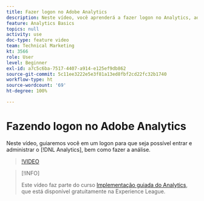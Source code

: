 ```yaml
---
title: Fazer logon no Adobe Analytics
description: Neste vídeo, você aprenderá a fazer logon no Analytics, administrá-lo e iniciar sua análise.
feature: Analytics Basics
topics: null
activity: use
doc-type: feature video
team: Technical Marketing
kt: 3566
role: User
level: Beginner
exl-id: a7c5c6ba-7517-4407-a914-e125ef9db862
source-git-commit: 5c11ee3222e5e3f81a13ed8fbf2cd22fc32b1740
workflow-type: ht
source-wordcount: '69'
ht-degree: 100%

---
```


# Fazendo logon no Adobe Analytics

Neste vídeo, guiaremos você em um logon para que seja possível entrar e administrar o [!DNL Analytics], bem como fazer a análise.

>[!VIDEO](https://video.tv.adobe.com/v/28771/?quality=12)

>[!INFO]
>
> Este vídeo faz parte do curso [Implementação guiada do Analytics](https://experienceleague.adobe.com/?recommended=Analytics-D-1-2019.1), que está disponível gratuitamente na Experience League.